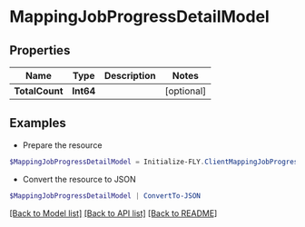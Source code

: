 # MappingJobProgressDetailModel
## Properties

Name | Type | Description | Notes
------------ | ------------- | ------------- | -------------
**TotalCount** | **Int64** |  | [optional] 

## Examples

- Prepare the resource
```powershell
$MappingJobProgressDetailModel = Initialize-FLY.ClientMappingJobProgressDetailModel  -TotalCount null
```

- Convert the resource to JSON
```powershell
$MappingJobProgressDetailModel | ConvertTo-JSON
```

[[Back to Model list]](../README.md#documentation-for-models) [[Back to API list]](../README.md#documentation-for-api-endpoints) [[Back to README]](../README.md)

